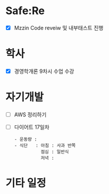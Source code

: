 # Safe:Re

- [X] Mzzin Code reveiw 및 내부태스트 진행

# 학사

- [x] 경영학개론 9차시 수업 수강

# 자기개발

- [ ] AWS 정리하기
- [ ] 다이어트 17일차

      - 운동량 : 
      - 식단   : 아침 : 사과 반쪽
                점심 : 일반식
                저녁 : 

# 기타 일정

